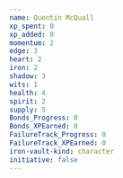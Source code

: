 ```yaml
---
name: Quentin McQuall
xp_spent: 0
xp_added: 0
momentum: 2
edge: 3
heart: 2
iron: 2
shadow: 3
wits: 1
health: 4
spirit: 2
supply: 5
Bonds_Progress: 0
Bonds_XPEarned: 0
FailureTrack_Progress: 0
FailureTrack_XPEarned: 0
iron-vault-kind: character
initiative: false
---
```



```iron-vault-character-info
```

```iron-vault-character-stats
```

```iron-vault-character-meters
```

```iron-vault-character-special-tracks
```

```iron-vault-character-impacts
```

```iron-vault-character-assets
```

